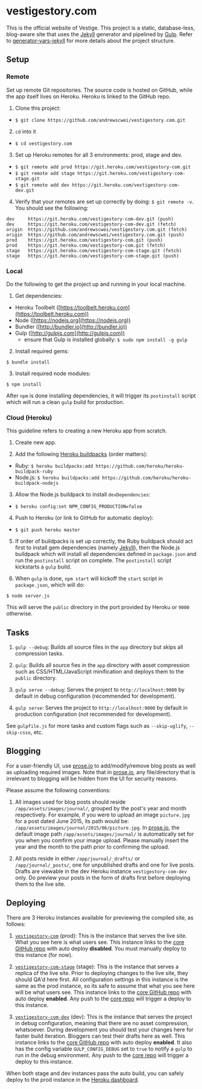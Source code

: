 # vestigestory.com

This is the official website of Vestige. This project is a static, database-less, blog-aware site that uses the [Jekyll](http://jekyllrb.com) generator and pipelined by [Gulp](http://gulpjs.com). Refer to [generator-vars-jekyll](https://github.com/VARIANTE/generator-vars-jekyll) for more details about the project structure.

## Setup

### Remote

Set up remote Git repositories. The source code is hosted on GitHub, while the app itself lives on Heroku. Heroku is linked to the GitHub repo.

1. Clone this project:
  - ```$ git clone https://github.com/andrewscwei/vestigestory.com.git```

2. ```cd``` into it
  - ```$ cd vestigestory.com```

3. Set up Heroku remotes for all 3 environments: prod, stage and dev.
  - ```$ git remote add prod https://git.heroku.com/vestigestory-com.git```
  - ```$ git remote add stage https://git.heroku.com/vestigestory-com-stage.git```
  - ```$ git remote add dev https://git.heroku.com/vestigestory-com-dev.git```

4. Verify that your remotes are set up correctly by doing: ```$ git remote -v```. You should see the following:
  ```
  dev     https://git.heroku.com/vestigestory-com-dev.git (push)
  dev     https://git.heroku.com/vestigestory-com-dev.git (fetch)
  origin  https://github.com/andrewscwei/vestigestory.com.git (fetch)
  origin  https://github.com/andrewscwei/vestigestory.com.git (push)
  prod    https://git.heroku.com/vestigestory-com.git (push)
  prod    https://git.heroku.com/vestigestory-com.git (fetch)
  stage   https://git.heroku.com/vestigestory-com-stage.git (fetch)
  stage   https://git.heroku.com/vestigestory-com-stage.git (push)
  ```

### Local

Do the following to get the project up and running in your local machine.

1. Get dependencies:
  - Heroku Toolbelt ([https://toolbelt.heroku.com](https://toolbelt.heroku.com))
  - Node ([https://nodejs.org](https://nodejs.org))
  - Bundler ([http://bundler.io](http://bundler.io))
  - Gulp ([http://gulpjs.com](http://gulpjs.com))
    - ensure that Gulp is installed globally: ```$ sudo npm install -g gulp```

2. Install required gems:
  ```
  $ bundle install
  ```

3. Install required node modules:
  ```
  $ npm install
  ```
  After ```npm``` is done installing dependencies, it will trigger its ```postinstall``` script which will run a clean ```gulp``` build for production.

### Cloud (Heroku)

This guideline refers to creating a new Heroku app from scratch.

1. Create new app.

2. Add the following [Heroku buildpacks](https://devcenter.heroku.com/articles/buildpacks) (order matters):
  - Ruby: ```$ heroku buildpacks:add https://github.com/heroku/heroku-buildpack-ruby```
  - Node.js: ```$ heroku buildpacks:add https://github.com/heroku/heroku-buildpack-nodejs```
    
3. Allow the Node.js buildpack to install ```devDependencies```:
  - ```$ heroku config:set NPM_CONFIG_PRODUCTION=false```
  
4. Push to Heroku (or link to GitHub for automatic deploy):
  - ```$ git push heroku master```
  
5. If order of buildpacks is set up correctly, the Ruby buildpack should act first to install gem dependencies (namely [Jekyll](http://jekyllrb.com)), then the Node.js buildpack which will install all dependencies defined in ```package.json``` and run the ```postinstall``` script on complete. The ```postinstall``` script kickstarts a ```gulp``` build.
  
6. When ```gulp``` is done, ```npm start``` will kickoff the ```start``` script in ```package.json```, which will do:
  ```
  $ node server.js
  ```
  This will serve the ```public``` directory in the port provided by Heroku or ```9000``` otherwise.

## Tasks

1. ```gulp --debug```: Builds all source files in the ```app``` directory but skips all compression tasks.

2. ```gulp```: Builds all source fies in the ```app``` directory with asset compression such as CSS/HTML/JavaScript minification and deploys them to the ```public``` directory.

3. ```gulp serve --debug```: Serves the project to ```http://localhost:9000``` by default in debug configuration (recommended for development).

4. ```gulp serve```: Serves the project to ```http://localhost:9000``` by default in production configuration (not recommended for development).

See ```gulpfile.js``` for more tasks and custom flags such as ```--skip-uglify```, ```--skip-csso```, etc.

## Blogging

For a user-friendly UI, use [prose.io](http://prose.io) to add/modify/remove blog posts as well as uploading required images. Note that in [prose.io](http://prose.io), any file/directory that is irrelevant to blogging will be hidden from the UI for security reasons.

Please assume the following conventions:

1. All images used for blog posts should reside ```/app/assets/images/journal/```, grouped by the post's year and month respectively. For example, if you were to upload an image ```picture.jpg``` for a post dated June 2015, its path would be: ```/app/assets/images/journal/2015/06/picture.jpg```. In [prose.io](http://prose.io), the default image path ```/app/assets/images/journal/``` is automatically set for you when you comfirm your image upload. Please manually insert the year and the month to the path prior to confirming the upload.

2. All posts reside in either ```/app/journal/_drafts/``` or ```/app/journal/_posts/```, one for unpublished drafts and one for live posts. Drafts are viewable in the dev Heroku instance ```vestigestory-com-dev``` only. Do preview your posts in the form of drafts first before deploying them to the live site.

## Deploying

There are 3 Heroku instances available for previewing the compiled site, as follows:

1. [```vestigestory-com```](http://vestigestory.com) (prod): This is the instance that serves the live site. What you see here is what users see. This instance links to the [core GitHub repo](https://github.com/andrewscwei/vestigestory.com) with auto deploy **disabled**. You must manually deploy to this instance (for now).

2. [```vestigestory-com-stage```](http://vestigestory-com-stage.herokuapp.com) (stage): This is the instance that serves a replica of the live site. Prior to deploying changes to the live site, they should QA'd here first. All configuration settings in this instance is the same as the prod instance, so its safe to assume that what you see here will be what users see. This instance links to the [core GitHub repo](https://github.com/andrewscwei/vestigestory.com) with auto deploy **enabled**. Any push to the [core repo](https://github.com/andrewscwei/vestigestory.com) will trigger a deploy to this instance.

3. [```vestigestory-com-dev```](http://vestigestory-com-dev.herokuapp.com) (dev): This is the instance that serves the project in debug configuration, meaning that there are no asset compression, whatsoever. During development you should test your changes here for faster build iteration. Bloggers can test their drafts here as well. This instance links to the [core GitHub repo](https://github.com/andrewscwei/vestigestory.com) with auto deploy **enabled**. It also has the config variable ```GULP_CONFIG_DEBUG``` set to ```true``` to notify a ```gulp``` to run in the debug environment. Any push to the [core repo](https://github.com/andrewscwei/vestigestory.com) will trigger a deploy to this instance.

When both stage and dev instances pass the auto build, you can safely deploy to the prod instance in the [Heroku dashboard](https://dashboard.heroku.com/apps/vestigestory-com/deploy/github).
